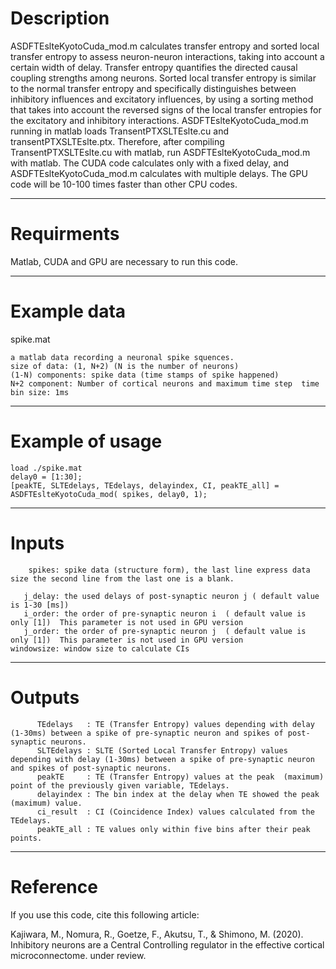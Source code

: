 # Description
  ASDFTEslteKyotoCuda_mod.m calculates transfer entropy and sorted local transfer entropy to assess neuron-neuron interactions, taking into account a certain width of delay.
  Transfer entropy quantifies the directed causal coupling strengths among neurons.
  Sorted local transfer entropy is similar to the normal transfer entropy and specifically distinguishes between inhibitory influences
  and excitatory influences, by using a sorting method that takes into account the reversed signs of the local transfer entropies for
  the excitatory and inhibitory interactions. 
  ASDFTEslteKyotoCuda_mod.m running in matlab loads TransentPTXSLTEslte.cu and transentPTXSLTEslte.ptx. 
  Therefore, after compiling TransentPTXSLTEslte.cu with matlab, run ASDFTEslteKyotoCuda_mod.m with matlab.
  The CUDA code calculates only with a fixed delay, and ASDFTEslteKyotoCuda_mod.m calculates with multiple delays.
  The GPU code will be 10-100 times faster than other CPU codes.

----------------    
# Requirments
    
  Matlab, CUDA and GPU are necessary to run this code.
  
-----------------
# Example data
  spike.mat
  
    a matlab data recording a neuronal spike squences.
    size of data: (1, N+2) (N is the number of neurons) 
    (1-N) components: spike data (time stamps of spike happened) 
    N+2 component: Number of cortical neurons and maximum time step  time bin size: 1ms  
  
----------------
# Example of usage

    load ./spike.mat
    delay0 = [1:30];
    [peakTE, SLTEdelays, TEdelays, delayindex, CI, peakTE_all] = ASDFTEslteKyotoCuda_mod( spikes, delay0, 1);

----------------
# Inputs

        spikes: spike data (structure form), the last line express data size the second line from the last one is a blank.
                 
       j_delay: the used delays of post-synaptic neuron j ( default value is 1-30 [ms])        
       i_order: the order of pre-synaptic neuron i  ( default value is only [1])  This parameter is not used in GPU version
       j_order: the order of pre-synaptic neuron j  ( default value is only [1])  This parameter is not used in GPU version
    windowsize: window size to calculate CIs
----------------
# Outputs

          TEdelays   : TE (Transfer Entropy) values depending with delay (1-30ms) between a spike of pre-synaptic neuron and spikes of post-synaptic neurons.
          SLTEdelays : SLTE (Sorted Local Transfer Entropy) values depending with delay (1-30ms) between a spike of pre-synaptic neuron and spikes of post-synaptic neurons.
          peakTE     : TE (Transfer Entropy) values at the peak  (maximum) point of the previously given variable, TEdelays.
          delayindex : The bin index at the delay when TE showed the peak (maximum) value.
          ci_result  : CI (Coincidence Index) values calculated from the TEdelays. 
          peakTE_all : TE values only within five bins after their peak points.
-----------------
# Reference
   If you use this code, cite this following article: 
   
   Kajiwara, M., Nomura, R., Goetze, F., Akutsu, T., & Shimono, M. (2020). Inhibitory neurons are a Central Controlling regulator in the effective cortical microconnectome. under review.
